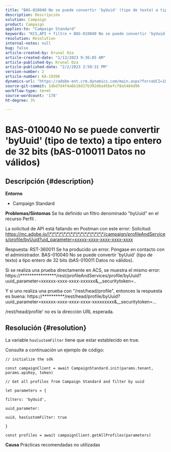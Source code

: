 ```yaml
---
title: "BAS-010040 No se puede convertir 'byUuid' (tipo de texto) a tipo entero de 32 bits (bAS-010011 Datos no válidos)"
description: Descripción
solution: Campaign
product: Campaign
applies-to: "Campaign Standard"
keywords: "KCS,API + filtro + BAS-010040 No se puede convertir 'byUuid' (tipo de texto) a tipo entero de 32 bits (bAS-010011 Datos no válidos)"
resolution: Resolution
internal-notes: null
bug: false
article-created-by: Krunal Oza
article-created-date: "1/13/2023 9:36:05 AM"
article-published-by: Krunal Oza
article-published-date: "2/2/2023 2:50:31 PM"
version-number: 2
article-number: KA-19396
dynamics-url: "https://adobe-ent.crm.dynamics.com/main.aspx?forceUCI=1&pagetype=entityrecord&etn=knowledgearticle&id=540924b2-2593-ed11-aad1-6045bd006793"
source-git-commit: 1dbd7d4f4a6b18d17b392d6a45befcf8a5484d96
workflow-type: tm+mt
source-wordcount: '178'
ht-degree: 3%

---
```


# BAS-010040 No se puede convertir &#39;byUuid&#39; (tipo de texto) a tipo entero de 32 bits (bAS-010011 Datos no válidos)

## Descripción {#description}

<b>Entorno</b>
- Campaign Standard



<b>Problemas/Síntomas</b>
Se ha definido un filtro denominado &quot;byUuid&quot; en el recurso Perfil .

La solicitud de API está fallando en Postman con este error: Solicitud: https://mc.adobe.io/\*\*\*\*\*\*\*\*\*\*\*\*\*\*\*\*/campaign/profileAndServices/profile/byUuid?uid_parameter=xxxxx-xxxx-xxxx-xxxx-xxxx

Respuesta: RST-360011 Se ha producido un error. Póngase en contacto con el administrador.
BAS-010040 No se puede convertir &#39;byUuid&#39; (tipo de texto) a tipo entero de 32 bits (bAS-010011 Datos no válidos).

Si se realiza una prueba directamente en ACS, se muestra el mismo error: https://\*\*\*\*\*\*\*\*\*\*\*\*\*\*\*\*/rest/profileAndServices/profile/byUuid?uuid_parameter=xxxxxx-xxxx-xxxx-xxxxxx&amp;__securitytoken=..

Y si uno realiza una prueba con &quot;/rest/head/profile&quot;, entonces la respuesta es buena: https://\*\*\*\*\*\*\*\*\*\*/rest/head/profile/byUuid?uuid_parameter=xxxxxx-xxxx-xxxx-xxxx-xxxxxxxxx&amp;__securitytoken=...

/rest/head/profile&#39; no es la dirección URL esperada.


## Resolución {#resolution}


La variable `hasCustomFilter` tiene que estar establecido en true.

Consulte a continuación un ejemplo de código:




```
// initialize the sdk
```




`const campaignClient = await CampaignStandard.init(params.tenant, params.apiKey, token)`

`// Get all profiles from Campaign Standard and filter by uuid`

`let parameters = {`

`filters: 'byUuid',`

`uuid_parameter:`

`uuid, hasCustomFilter: true`

`}`

`const profiles = await campaignClient.getAllProfiles(parameters)`


<b>Causa</b>
Prácticas recomendadas no utilizadas
